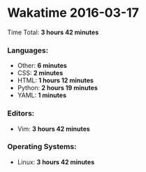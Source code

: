 # Wakatime 2016-03-17

Time Total: **3 hours 42 minutes**

### Languages:
- Other: **6 minutes** 
- CSS: **2 minutes** 
- HTML: **1 hours 12 minutes** 
- Python: **2 hours 19 minutes** 
- YAML: **1 minutes** 

### Editors:
- Vim: **3 hours 42 minutes** 

### Operating Systems:
- Linux: **3 hours 42 minutes** 

